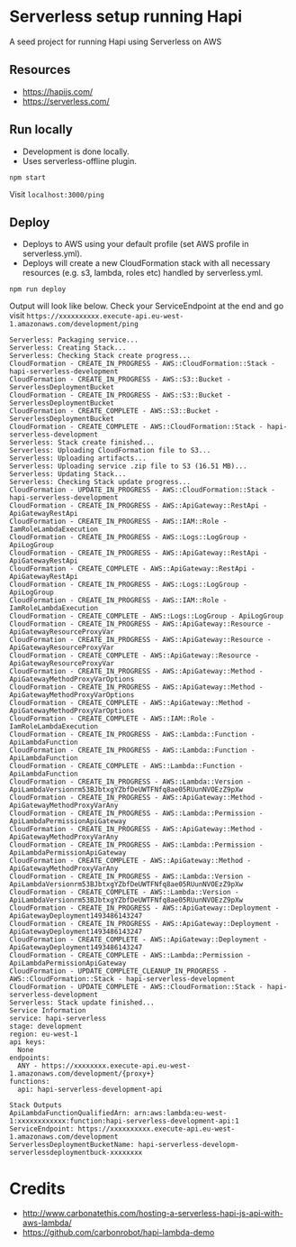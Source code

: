 # Serverless setup running Hapi
A seed project for running Hapi using Serverless on AWS

## Resources
- https://hapijs.com/
- https://serverless.com/

## Run locally
 - Development is done locally.  
 - Uses serverless-offline plugin.  

`npm start`  

Visit `localhost:3000/ping` 

## Deploy
 - Deploys to AWS using your default profile (set AWS profile in serverless.yml).
 - Deploys will create a new CloudFormation stack with all necessary resources (e.g. s3, lambda, roles etc) handled by serverless.yml.  

`npm run deploy`

Output will look like below. Check your ServiceEndpoint at the end and go visit `https://xxxxxxxxxx.execute-api.eu-west-1.amazonaws.com/development/ping`

```
Serverless: Packaging service...
Serverless: Creating Stack...
Serverless: Checking Stack create progress...
CloudFormation - CREATE_IN_PROGRESS - AWS::CloudFormation::Stack - hapi-serverless-development
CloudFormation - CREATE_IN_PROGRESS - AWS::S3::Bucket - ServerlessDeploymentBucket
CloudFormation - CREATE_IN_PROGRESS - AWS::S3::Bucket - ServerlessDeploymentBucket
CloudFormation - CREATE_COMPLETE - AWS::S3::Bucket - ServerlessDeploymentBucket
CloudFormation - CREATE_COMPLETE - AWS::CloudFormation::Stack - hapi-serverless-development
Serverless: Stack create finished...
Serverless: Uploading CloudFormation file to S3...
Serverless: Uploading artifacts...
Serverless: Uploading service .zip file to S3 (16.51 MB)...
Serverless: Updating Stack...
Serverless: Checking Stack update progress...
CloudFormation - UPDATE_IN_PROGRESS - AWS::CloudFormation::Stack - hapi-serverless-development
CloudFormation - CREATE_IN_PROGRESS - AWS::ApiGateway::RestApi - ApiGatewayRestApi
CloudFormation - CREATE_IN_PROGRESS - AWS::IAM::Role - IamRoleLambdaExecution
CloudFormation - CREATE_IN_PROGRESS - AWS::Logs::LogGroup - ApiLogGroup
CloudFormation - CREATE_IN_PROGRESS - AWS::ApiGateway::RestApi - ApiGatewayRestApi
CloudFormation - CREATE_COMPLETE - AWS::ApiGateway::RestApi - ApiGatewayRestApi
CloudFormation - CREATE_IN_PROGRESS - AWS::Logs::LogGroup - ApiLogGroup
CloudFormation - CREATE_IN_PROGRESS - AWS::IAM::Role - IamRoleLambdaExecution
CloudFormation - CREATE_COMPLETE - AWS::Logs::LogGroup - ApiLogGroup
CloudFormation - CREATE_IN_PROGRESS - AWS::ApiGateway::Resource - ApiGatewayResourceProxyVar
CloudFormation - CREATE_IN_PROGRESS - AWS::ApiGateway::Resource - ApiGatewayResourceProxyVar
CloudFormation - CREATE_COMPLETE - AWS::ApiGateway::Resource - ApiGatewayResourceProxyVar
CloudFormation - CREATE_IN_PROGRESS - AWS::ApiGateway::Method - ApiGatewayMethodProxyVarOptions
CloudFormation - CREATE_IN_PROGRESS - AWS::ApiGateway::Method - ApiGatewayMethodProxyVarOptions
CloudFormation - CREATE_COMPLETE - AWS::ApiGateway::Method - ApiGatewayMethodProxyVarOptions
CloudFormation - CREATE_COMPLETE - AWS::IAM::Role - IamRoleLambdaExecution
CloudFormation - CREATE_IN_PROGRESS - AWS::Lambda::Function - ApiLambdaFunction
CloudFormation - CREATE_IN_PROGRESS - AWS::Lambda::Function - ApiLambdaFunction
CloudFormation - CREATE_COMPLETE - AWS::Lambda::Function - ApiLambdaFunction
CloudFormation - CREATE_IN_PROGRESS - AWS::Lambda::Version - ApiLambdaVersionrm53BJbtxgYZbfDeUWTFNfq8ae05RUunNVOEzZ9pXw
CloudFormation - CREATE_IN_PROGRESS - AWS::ApiGateway::Method - ApiGatewayMethodProxyVarAny
CloudFormation - CREATE_IN_PROGRESS - AWS::Lambda::Permission - ApiLambdaPermissionApiGateway
CloudFormation - CREATE_IN_PROGRESS - AWS::ApiGateway::Method - ApiGatewayMethodProxyVarAny
CloudFormation - CREATE_IN_PROGRESS - AWS::Lambda::Permission - ApiLambdaPermissionApiGateway
CloudFormation - CREATE_COMPLETE - AWS::ApiGateway::Method - ApiGatewayMethodProxyVarAny
CloudFormation - CREATE_IN_PROGRESS - AWS::Lambda::Version - ApiLambdaVersionrm53BJbtxgYZbfDeUWTFNfq8ae05RUunNVOEzZ9pXw
CloudFormation - CREATE_COMPLETE - AWS::Lambda::Version - ApiLambdaVersionrm53BJbtxgYZbfDeUWTFNfq8ae05RUunNVOEzZ9pXw
CloudFormation - CREATE_IN_PROGRESS - AWS::ApiGateway::Deployment - ApiGatewayDeployment1493486143247
CloudFormation - CREATE_IN_PROGRESS - AWS::ApiGateway::Deployment - ApiGatewayDeployment1493486143247
CloudFormation - CREATE_COMPLETE - AWS::ApiGateway::Deployment - ApiGatewayDeployment1493486143247
CloudFormation - CREATE_COMPLETE - AWS::Lambda::Permission - ApiLambdaPermissionApiGateway
CloudFormation - UPDATE_COMPLETE_CLEANUP_IN_PROGRESS - AWS::CloudFormation::Stack - hapi-serverless-development
CloudFormation - UPDATE_COMPLETE - AWS::CloudFormation::Stack - hapi-serverless-development
Serverless: Stack update finished...
Service Information
service: hapi-serverless
stage: development
region: eu-west-1
api keys:
  None
endpoints:
  ANY - https://xxxxxxxx.execute-api.eu-west-1.amazonaws.com/development/{proxy+}
functions:
  api: hapi-serverless-development-api

Stack Outputs
ApiLambdaFunctionQualifiedArn: arn:aws:lambda:eu-west-1:xxxxxxxxxxxx:function:hapi-serverless-development-api:1
ServiceEndpoint: https://xxxxxxxxxx.execute-api.eu-west-1.amazonaws.com/development
ServerlessDeploymentBucketName: hapi-serverless-developm-serverlessdeploymentbuck-xxxxxxxx
```

# Credits
 - http://www.carbonatethis.com/hosting-a-serverless-hapi-js-api-with-aws-lambda/  
 - https://github.com/carbonrobot/hapi-lambda-demo
